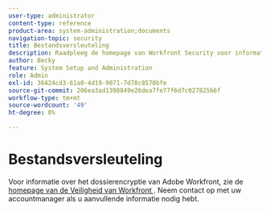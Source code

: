 ```yaml
---
user-type: administrator
content-type: reference
product-area: system-administration;documents
navigation-topic: security
title: Bestandsversleuteling
description: Raadpleeg de homepage van Workfront Security voor informatie over Adobe Workfront-bestandscodering. Neem contact op met uw accountmanager als u aanvullende informatie nodig hebt.
author: Becky
feature: System Setup and Administration
role: Admin
exl-id: 36424cd3-61a0-4d19-9071-7d78c8570bfe
source-git-commit: 206ea3ad1398849e26dea7fe77f6d7c027825b6f
workflow-type: tm+mt
source-wordcount: '49'
ht-degree: 0%

---
```


# Bestandsversleuteling

Voor informatie over het dossierencryptie van Adobe Workfront, zie de [ homepage van de Veiligheid van Workfront ](https://www.workfront.com/workfront-security). Neem contact op met uw accountmanager als u aanvullende informatie nodig hebt.

